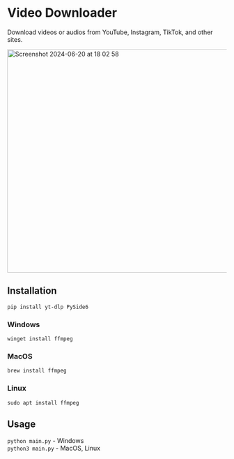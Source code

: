 # Video Downloader
Download videos or audios from YouTube, Instagram, TikTok, and other sites.

<img width="512" alt="Screenshot 2024-06-20 at 18 02 58" src="https://github.com/elyor04/video-downloader/assets/91869056/43db3138-155b-4032-b127-cc0301ce2251">

## Installation

```
pip install yt-dlp PySide6
```

### Windows
```
winget install ffmpeg
```

### MacOS
```
brew install ffmpeg
```

### Linux
```
sudo apt install ffmpeg
```

## Usage
`python main.py` - Windows <br>
`python3 main.py` - MacOS, Linux
